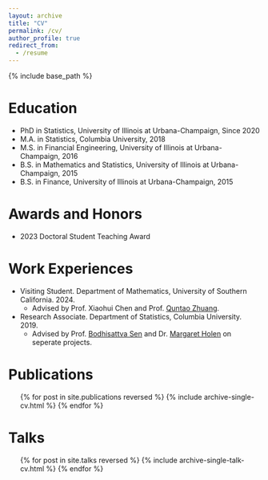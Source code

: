 ```yaml
---
layout: archive
title: "CV"
permalink: /cv/
author_profile: true
redirect_from:
  - /resume
---
```


{% include base_path %}

Education
======
* PhD in Statistics, University of Illinois at Urbana-Champaign, Since 2020
* M.A. in Statistics, Columbia University, 2018
* M.S. in Financial Engineering, University of Illinois at Urbana-Champaign, 2016
* B.S. in Mathematics and Statistics, University of Illinois at Urbana-Champaign, 2015
* B.S. in Finance, University of Illinois at Urbana-Champaign, 2015

Awards and Honors
======
* 2023 Doctoral Student Teaching Award

Work Experiences
======
* Visiting Student. Department of Mathematics, University of Southern California. 2024.
  * Advised by Prof. Xiaohui Chen and Prof. [Quntao Zhuang](https://sites.usc.edu/zhuang/).
* Research Associate. Department of Statistics, Columbia University. 2019.
  * Advised by Prof. [Bodhisattva Sen](http://www.stat.columbia.edu/~bodhi/Bodhi/Welcome.html) and Dr. [Margaret Holen](https://www.linkedin.com/in/margaret-holen-36068547/) on seperate projects.

<!---
Skills
======
* Languages: C++, R, Python
* Software: LaTeX, Mathematica, MATLAB.
--->

Publications
======
  <ul>{% for post in site.publications reversed %}
    {% include archive-single-cv.html %}
  {% endfor %}</ul>
  
Talks
======
  <ul>{% for post in site.talks reversed %}
    {% include archive-single-talk-cv.html  %}
  {% endfor %}</ul>
  
<!---
Teaching
======
  <ul>{% for post in site.teaching reversed %}
    {% include archive-single-cv.html %}
  {% endfor %}</ul>
  
Service and leadership
======
* Currently signed in to 43 different slack teams 
--->
